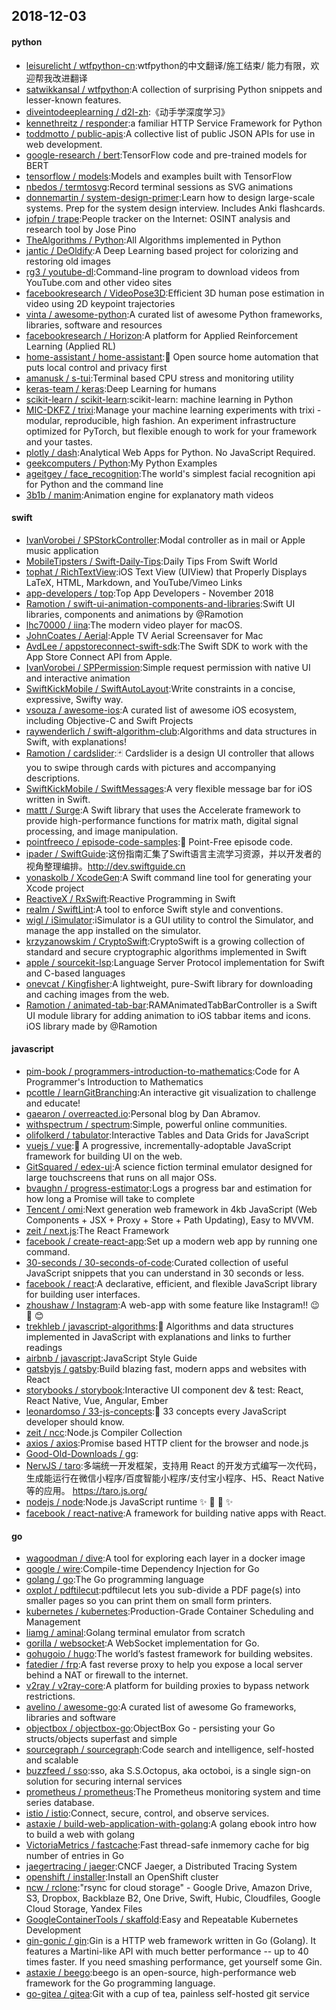 ## 2018-12-03

#### python
* [leisurelicht / wtfpython-cn](https://github.com/leisurelicht/wtfpython-cn):wtfpython的中文翻译/施工结束/ 能力有限，欢迎帮我改进翻译
* [satwikkansal / wtfpython](https://github.com/satwikkansal/wtfpython):A collection of surprising Python snippets and lesser-known features.
* [diveintodeeplearning / d2l-zh](https://github.com/diveintodeeplearning/d2l-zh):《动手学深度学习》
* [kennethreitz / responder](https://github.com/kennethreitz/responder):a familiar HTTP Service Framework for Python
* [toddmotto / public-apis](https://github.com/toddmotto/public-apis):A collective list of public JSON APIs for use in web development.
* [google-research / bert](https://github.com/google-research/bert):TensorFlow code and pre-trained models for BERT
* [tensorflow / models](https://github.com/tensorflow/models):Models and examples built with TensorFlow
* [nbedos / termtosvg](https://github.com/nbedos/termtosvg):Record terminal sessions as SVG animations
* [donnemartin / system-design-primer](https://github.com/donnemartin/system-design-primer):Learn how to design large-scale systems. Prep for the system design interview. Includes Anki flashcards.
* [jofpin / trape](https://github.com/jofpin/trape):People tracker on the Internet: OSINT analysis and research tool by Jose Pino
* [TheAlgorithms / Python](https://github.com/TheAlgorithms/Python):All Algorithms implemented in Python
* [jantic / DeOldify](https://github.com/jantic/DeOldify):A Deep Learning based project for colorizing and restoring old images
* [rg3 / youtube-dl](https://github.com/rg3/youtube-dl):Command-line program to download videos from YouTube.com and other video sites
* [facebookresearch / VideoPose3D](https://github.com/facebookresearch/VideoPose3D):Efficient 3D human pose estimation in video using 2D keypoint trajectories
* [vinta / awesome-python](https://github.com/vinta/awesome-python):A curated list of awesome Python frameworks, libraries, software and resources
* [facebookresearch / Horizon](https://github.com/facebookresearch/Horizon):A platform for Applied Reinforcement Learning (Applied RL)
* [home-assistant / home-assistant](https://github.com/home-assistant/home-assistant):🏡
Open source home automation that puts local control and privacy first
* [amanusk / s-tui](https://github.com/amanusk/s-tui):Terminal based CPU stress and monitoring utility
* [keras-team / keras](https://github.com/keras-team/keras):Deep Learning for humans
* [scikit-learn / scikit-learn](https://github.com/scikit-learn/scikit-learn):scikit-learn: machine learning in Python
* [MIC-DKFZ / trixi](https://github.com/MIC-DKFZ/trixi):Manage your machine learning experiments with trixi - modular, reproducible, high fashion. An experiment infrastructure optimized for PyTorch, but flexible enough to work for your framework and your tastes.
* [plotly / dash](https://github.com/plotly/dash):Analytical Web Apps for Python. No JavaScript Required.
* [geekcomputers / Python](https://github.com/geekcomputers/Python):My Python Examples
* [ageitgey / face_recognition](https://github.com/ageitgey/face_recognition):The world's simplest facial recognition api for Python and the command line
* [3b1b / manim](https://github.com/3b1b/manim):Animation engine for explanatory math videos

#### swift
* [IvanVorobei / SPStorkController](https://github.com/IvanVorobei/SPStorkController):Modal controller as in mail or Apple music application
* [MobileTipsters / Swift-Daily-Tips](https://github.com/MobileTipsters/Swift-Daily-Tips):Daily Tips From Swift World
* [tophat / RichTextView](https://github.com/tophat/RichTextView):iOS Text View (UIView) that Properly Displays LaTeX, HTML, Markdown, and YouTube/Vimeo Links
* [app-developers / top](https://github.com/app-developers/top):Top App Developers - November 2018
* [Ramotion / swift-ui-animation-components-and-libraries](https://github.com/Ramotion/swift-ui-animation-components-and-libraries):Swift UI libraries, components and animations by @Ramotion
* [lhc70000 / iina](https://github.com/lhc70000/iina):The modern video player for macOS.
* [JohnCoates / Aerial](https://github.com/JohnCoates/Aerial):Apple TV Aerial Screensaver for Mac
* [AvdLee / appstoreconnect-swift-sdk](https://github.com/AvdLee/appstoreconnect-swift-sdk):The Swift SDK to work with the App Store Connect API from Apple.
* [IvanVorobei / SPPermission](https://github.com/IvanVorobei/SPPermission):Simple request permission with native UI and interactive animation
* [SwiftKickMobile / SwiftAutoLayout](https://github.com/SwiftKickMobile/SwiftAutoLayout):Write constraints in a concise, expressive, Swifty way.
* [vsouza / awesome-ios](https://github.com/vsouza/awesome-ios):A curated list of awesome iOS ecosystem, including Objective-C and Swift Projects
* [raywenderlich / swift-algorithm-club](https://github.com/raywenderlich/swift-algorithm-club):Algorithms and data structures in Swift, with explanations!
* [Ramotion / cardslider](https://github.com/Ramotion/cardslider):🃏
Cardslider is a design UI controller that allows you to swipe through cards with pictures and accompanying descriptions.
* [SwiftKickMobile / SwiftMessages](https://github.com/SwiftKickMobile/SwiftMessages):A very flexible message bar for iOS written in Swift.
* [mattt / Surge](https://github.com/mattt/Surge):A Swift library that uses the Accelerate framework to provide high-performance functions for matrix math, digital signal processing, and image manipulation.
* [pointfreeco / episode-code-samples](https://github.com/pointfreeco/episode-code-samples):💾
Point-Free episode code.
* [ipader / SwiftGuide](https://github.com/ipader/SwiftGuide):这份指南汇集了Swift语言主流学习资源，并以开发者的视角整理编排。http://dev.swiftguide.cn
* [yonaskolb / XcodeGen](https://github.com/yonaskolb/XcodeGen):A Swift command line tool for generating your Xcode project
* [ReactiveX / RxSwift](https://github.com/ReactiveX/RxSwift):Reactive Programming in Swift
* [realm / SwiftLint](https://github.com/realm/SwiftLint):A tool to enforce Swift style and conventions.
* [wigl / iSimulator](https://github.com/wigl/iSimulator):iSimulator is a GUI utility to control the Simulator, and manage the app installed on the simulator.
* [krzyzanowskim / CryptoSwift](https://github.com/krzyzanowskim/CryptoSwift):CryptoSwift is a growing collection of standard and secure cryptographic algorithms implemented in Swift
* [apple / sourcekit-lsp](https://github.com/apple/sourcekit-lsp):Language Server Protocol implementation for Swift and C-based languages
* [onevcat / Kingfisher](https://github.com/onevcat/Kingfisher):A lightweight, pure-Swift library for downloading and caching images from the web.
* [Ramotion / animated-tab-bar](https://github.com/Ramotion/animated-tab-bar):RAMAnimatedTabBarController is a Swift UI module library for adding animation to iOS tabbar items and icons. iOS library made by @Ramotion

#### javascript
* [pim-book / programmers-introduction-to-mathematics](https://github.com/pim-book/programmers-introduction-to-mathematics):Code for A Programmer's Introduction to Mathematics
* [pcottle / learnGitBranching](https://github.com/pcottle/learnGitBranching):An interactive git visualization to challenge and educate!
* [gaearon / overreacted.io](https://github.com/gaearon/overreacted.io):Personal blog by Dan Abramov.
* [withspectrum / spectrum](https://github.com/withspectrum/spectrum):Simple, powerful online communities.
* [olifolkerd / tabulator](https://github.com/olifolkerd/tabulator):Interactive Tables and Data Grids for JavaScript
* [vuejs / vue](https://github.com/vuejs/vue):🖖
A progressive, incrementally-adoptable JavaScript framework for building UI on the web.
* [GitSquared / edex-ui](https://github.com/GitSquared/edex-ui):A science fiction terminal emulator designed for large touchscreens that runs on all major OSs.
* [bvaughn / progress-estimator](https://github.com/bvaughn/progress-estimator):Logs a progress bar and estimation for how long a Promise will take to complete
* [Tencent / omi](https://github.com/Tencent/omi):Next generation web framework in 4kb JavaScript (Web Components + JSX + Proxy + Store + Path Updating), Easy to MVVM.
* [zeit / next.js](https://github.com/zeit/next.js):The React Framework
* [facebook / create-react-app](https://github.com/facebook/create-react-app):Set up a modern web app by running one command.
* [30-seconds / 30-seconds-of-code](https://github.com/30-seconds/30-seconds-of-code):Curated collection of useful JavaScript snippets that you can understand in 30 seconds or less.
* [facebook / react](https://github.com/facebook/react):A declarative, efficient, and flexible JavaScript library for building user interfaces.
* [zhoushaw / Instagram](https://github.com/zhoushaw/Instagram):A web-app with some feature like Instagram!!
😉
📸
😊
* [trekhleb / javascript-algorithms](https://github.com/trekhleb/javascript-algorithms):📝
Algorithms and data structures implemented in JavaScript with explanations and links to further readings
* [airbnb / javascript](https://github.com/airbnb/javascript):JavaScript Style Guide
* [gatsbyjs / gatsby](https://github.com/gatsbyjs/gatsby):Build blazing fast, modern apps and websites with React
* [storybooks / storybook](https://github.com/storybooks/storybook):Interactive UI component dev & test: React, React Native, Vue, Angular, Ember
* [leonardomso / 33-js-concepts](https://github.com/leonardomso/33-js-concepts):📜
33 concepts every JavaScript developer should know.
* [zeit / ncc](https://github.com/zeit/ncc):Node.js Compiler Collection
* [axios / axios](https://github.com/axios/axios):Promise based HTTP client for the browser and node.js
* [Good-Old-Downloads / gg](https://github.com/Good-Old-Downloads/gg):
* [NervJS / taro](https://github.com/NervJS/taro):多端统一开发框架，支持用 React 的开发方式编写一次代码，生成能运行在微信小程序/百度智能小程序/支付宝小程序、H5、React Native 等的应用。 https://taro.js.org/
* [nodejs / node](https://github.com/nodejs/node):Node.js JavaScript runtime
✨
🐢
🚀
✨
* [facebook / react-native](https://github.com/facebook/react-native):A framework for building native apps with React.

#### go
* [wagoodman / dive](https://github.com/wagoodman/dive):A tool for exploring each layer in a docker image
* [google / wire](https://github.com/google/wire):Compile-time Dependency Injection for Go
* [golang / go](https://github.com/golang/go):The Go programming language
* [oxplot / pdftilecut](https://github.com/oxplot/pdftilecut):pdftilecut lets you sub-divide a PDF page(s) into smaller pages so you can print them on small form printers.
* [kubernetes / kubernetes](https://github.com/kubernetes/kubernetes):Production-Grade Container Scheduling and Management
* [liamg / aminal](https://github.com/liamg/aminal):Golang terminal emulator from scratch
* [gorilla / websocket](https://github.com/gorilla/websocket):A WebSocket implementation for Go.
* [gohugoio / hugo](https://github.com/gohugoio/hugo):The world’s fastest framework for building websites.
* [fatedier / frp](https://github.com/fatedier/frp):A fast reverse proxy to help you expose a local server behind a NAT or firewall to the internet.
* [v2ray / v2ray-core](https://github.com/v2ray/v2ray-core):A platform for building proxies to bypass network restrictions.
* [avelino / awesome-go](https://github.com/avelino/awesome-go):A curated list of awesome Go frameworks, libraries and software
* [objectbox / objectbox-go](https://github.com/objectbox/objectbox-go):ObjectBox Go - persisting your Go structs/objects superfast and simple
* [sourcegraph / sourcegraph](https://github.com/sourcegraph/sourcegraph):Code search and intelligence, self-hosted and scalable
* [buzzfeed / sso](https://github.com/buzzfeed/sso):sso, aka S.S.Octopus, aka octoboi, is a single sign-on solution for securing internal services
* [prometheus / prometheus](https://github.com/prometheus/prometheus):The Prometheus monitoring system and time series database.
* [istio / istio](https://github.com/istio/istio):Connect, secure, control, and observe services.
* [astaxie / build-web-application-with-golang](https://github.com/astaxie/build-web-application-with-golang):A golang ebook intro how to build a web with golang
* [VictoriaMetrics / fastcache](https://github.com/VictoriaMetrics/fastcache):Fast thread-safe inmemory cache for big number of entries in Go
* [jaegertracing / jaeger](https://github.com/jaegertracing/jaeger):CNCF Jaeger, a Distributed Tracing System
* [openshift / installer](https://github.com/openshift/installer):Install an OpenShift cluster
* [ncw / rclone](https://github.com/ncw/rclone):"rsync for cloud storage" - Google Drive, Amazon Drive, S3, Dropbox, Backblaze B2, One Drive, Swift, Hubic, Cloudfiles, Google Cloud Storage, Yandex Files
* [GoogleContainerTools / skaffold](https://github.com/GoogleContainerTools/skaffold):Easy and Repeatable Kubernetes Development
* [gin-gonic / gin](https://github.com/gin-gonic/gin):Gin is a HTTP web framework written in Go (Golang). It features a Martini-like API with much better performance -- up to 40 times faster. If you need smashing performance, get yourself some Gin.
* [astaxie / beego](https://github.com/astaxie/beego):beego is an open-source, high-performance web framework for the Go programming language.
* [go-gitea / gitea](https://github.com/go-gitea/gitea):Git with a cup of tea, painless self-hosted git service
